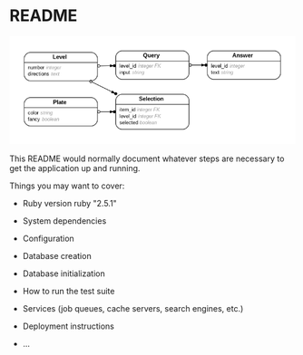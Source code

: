 # README

![Domain Model](erd.png?raw=true "Domain Model")

This README would normally document whatever steps are necessary to get the
application up and running.

Things you may want to cover:

* Ruby version
ruby "2.5.1"

* System dependencies

* Configuration

* Database creation

* Database initialization

* How to run the test suite

* Services (job queues, cache servers, search engines, etc.)

* Deployment instructions

* ...

